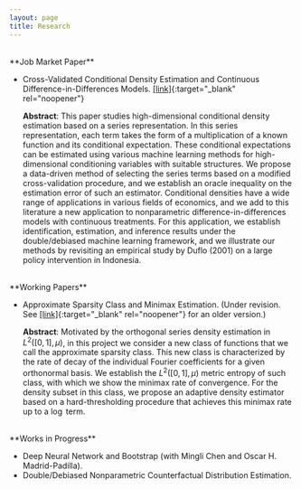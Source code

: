 ```yaml
---
layout: page
title: Research
---
```

<br/>
**Job Market Paper**

* Cross-Validated Conditional Density Estimation and Continuous Difference-in-Differences Models. [[link]](/notes/JMP.pdf){:target="_blank" rel="noopener"}

   **Abstract**: This paper studies high-dimensional conditional density estimation based on a series representation. In this series representation, each term takes the form of a multiplication of a known function and its conditional expectation. These conditional expectations can be estimated using various machine learning methods for high-dimensional conditioning variables with suitable structures. We propose a data-driven method of selecting the series terms based on a modified cross-validation procedure, and we establish an oracle inequality on the estimation error of such an estimator. Conditional densities have a wide range of applications in various fields of economics, and we add to this literature a new application to nonparametric difference-in-differences models with continuous treatments. For this application, we establish identification, estimation, and inference results under the double/debiased machine learning framework, and we illustrate our methods by revisiting an empirical study by Duflo (2001) on a large policy intervention in Indonesia.
   
<br/>
**Working Papers**

* Approximate Sparsity Class and Minimax Estimation. (Under revision. See [[link]](/notes/minimax_joe.pdf){:target="_blank" rel="noopener"} for an older version.)

   **Abstract**: Motivated by the orthogonal series density estimation in $L^2([0,1],\mu)$, in this project we consider a new class of functions that we call the approximate sparsity class. This new class is characterized by the rate of decay of the individual Fourier coefficients for a given orthonormal basis. We establish the $L^2([0,1],\mu)$ metric entropy of such class, with which we show the minimax rate of convergence. For the density subset in this class, we propose an adaptive density estimator based on a hard-thresholding procedure that achieves this minimax rate up to a $\log$ term.

<br/>
**Works in Progress**

* Deep Neural Network and Bootstrap (with Mingli Chen and Oscar H. Madrid-Padilla).
* Double/Debiased Nonparametric Counterfactual Distribution Estimation.
